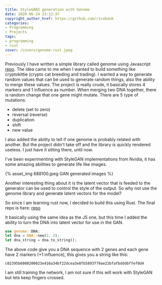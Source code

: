 ```yaml
---
title: StyleGAN2 generation with Genome
date: 2020-06-24 23:12:37
copyright_author_href: https://github.com/r1cebank
categories:
- Programming
- Projects
tags:
- programming
- rust
cover: /covers/genome-rust.jpeg
---
```


Previously I have written a simple library called genome using Javascript [repo](https://github.com/r1cebank/genome-legacy). The idea came to me when I wanted to build something like cryptokittie (crypto cat breeding and trading). I wanted a way to generate random values that can be used to generate random things, also the ability to merge these values. The project is really crude, it basically stores 4 markers and 1 influence as number. When merging two DNA together, there is random change that one gene might mutate. There are 5 type of mutations:

* delete (set to zero)
* reversal (reverse)
* duplication
* shift
* new value

I also added the ability to tell if one genome is probably related with another. But the project didn't take off and the library is quickly rendered useless. I just have it sitting there, until now.

I've been experimenting with StyleGAN implementations from Nvidia, it has some amazing abilities to generate life like images.

{% asset_img 688100.jpeg GAN generated images %}

Another interesting thing about it is the latent vector that is feeded to the generator can be used to control the style of the output. So why not use the genome library and generate latent vectors for the model?

So since I am learning rust now, I decided to build this using Rust. The final repo is here: [repo](https://github.com/r1cebank/genome)

It basically using the same idea as the JS one, but this time I added the ability to turn the DNA into latent vector for use in the GAN.

```rust
use genome::DNA;
let dna = DNA::new(2, 2);
let dna_string = dna.to_string();
```

The above code give you a DNA sequence with 2 genes and each gene have 2 markers (+1 influence), this gives you a string like this:

`c02395b6000200023e416a34bf22dcea3e8fb5893f79ae22bfafbdddbffef0d4`

I am still training the network, I am not sure if this will work with StyleGAN but lets keep fingers crossed.

